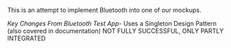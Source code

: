 This is an attempt to implement Bluetooth into one of our mockups.

*Key Changes From Bluetooth Test App-*
Uses a Singleton Design Pattern (also covered in documentation)
NOT FULLY SUCCESSFUL, ONLY PARTLY INTEGRATED
